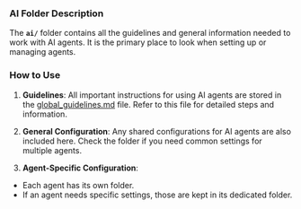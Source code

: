 
### AI Folder Description

The **`ai/`** folder contains all the guidelines and general information needed to work with AI agents. It is the
primary place to look when setting up or managing agents.

### How to Use

1. **Guidelines**: All important instructions for using AI agents are stored in
   the [global_guidelines.md](ai/global_guidelines.md) file. Refer to this file for detailed steps and information.

2. **General Configuration**: Any shared configurations for AI agents are also included here. Check the folder if you
   need common settings for multiple agents.

3. **Agent-Specific Configuration**:
  - Each agent has its own folder.
  - If an agent needs specific settings, those are kept in its dedicated folder.
